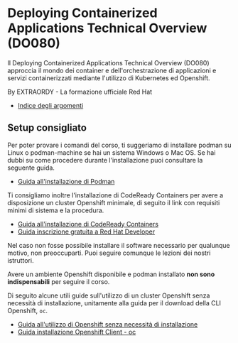# Deploying Containerized Applications Technical Overview (DO080)

Il Deploying Containerized Applications Technical Overview (DO080) approccia il mondo dei container e dell'orchestrazione di applicazioni e servizi containerizzati mediante l'utilizzo di Kubernetes ed Openshift.

By EXTRAORDY - La formazione ufficiale Red Hat

- [Indice degli argomenti](guides/index/README.md)

## Setup consigliato

Per poter provare i comandi del corso, ti suggeriamo di installare podman su Linux o podman-machine se hai un sistema Windows o Mac OS. Se hai dubbi su come procedere durante l'installazione puoi consultare la seguente guida.

- [Guida all'installazione di Podman](guides/podman/README.md)

Ti consigliamo inoltre l'installazione di CodeReady Containers per avere a disposizione un cluster Openshift minimale, di seguito il link con requisiti minimi di sistema e la procedura.

- [Guida all'installazione di CodeReady Containers](guides/ocp-nosetup/crc/README.md)
- [Guida inscrizione gratuita a Red Hat Developer](guides/rhdev-subscribe/README.md)

Nel caso non fosse possibile installare il software necessario per qualunque motivo, non preoccuparti.
Puoi seguire comunque le lezioni dei nostri istruttori.

Avere un ambiente Openshift disponibile e podman installato **non sono indispensabili** per seguire il corso.

Di seguito alcune utili guide sull'utilizzo di un cluster Openshift senza necessità di installazione, unitamente alla guida per il download della CLI Openshift, `oc`.

- [Guida all'utilizzo di Openshift senza necessità di installazione](guides/ocp-nosetup/README.md)
- [Guida installazione Openshift Client - oc](guides/oc/README.md)
